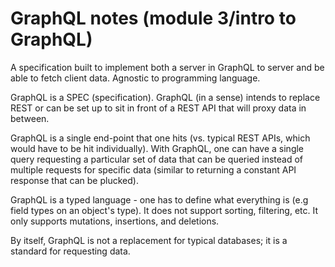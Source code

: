 # GraphQL notes (module 3/intro to GraphQL)
A specification built to implement both a server in GraphQL to server and be able to fetch client data. 
Agnostic to programming language. 

GraphQL is a SPEC (specification). GraphQL (in a sense) intends to replace REST or can be set up to sit in front of 
a REST API that will proxy data in between.

GraphQL is a single end-point that one hits (vs. typical REST APIs, which would have to be hit individually).
With GraphQL, one can have a single query requesting a particular set of data that can be queried instead of 
multiple requests for specific data (similar to returning a constant API response that can be plucked).

GraphQL is a typed language - one has to define what everything is (e.g field types on an object's type).
It does not support sorting, filtering, etc. It only supports mutations, insertions, and deletions. 

By itself, GraphQL is not a replacement for typical databases; it is a standard for requesting data.
 